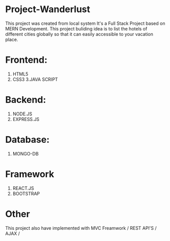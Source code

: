 
# Project-Wanderlust

 This project was created from local system
 It's a Full Stack Project based on MERN Development.  This project buliding idea is to list the hotels of different cities globally so that it can easily accessible to    your vacation place.
 
#  Frontend:
1. HTML5
2. CSS3
3.JAVA SCRIPT

# Backend:
1. NODE.JS
2. EXPRESS.JS

# Database:
1. MONGO-DB

# Framework
1. REACT.JS
2. BOOTSTRAP

# Other
  This project also have implemented with  MVC Freamwork / REST API'S / AJAX / 

  



